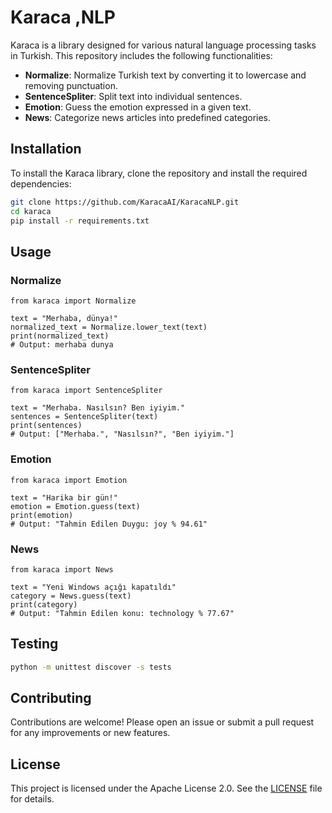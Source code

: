 # Karaca ,NLP

Karaca is a library designed for various natural language processing tasks in Turkish. This repository includes the following functionalities:

- **Normalize**: Normalize Turkish text by converting it to lowercase and removing punctuation.
- **SentenceSpliter**: Split text into individual sentences.
- **Emotion**: Guess the emotion expressed in a given text.
- **News**: Categorize news articles into predefined categories.

## Installation

To install the Karaca library, clone the repository and install the required dependencies:

```sh
git clone https://github.com/KaracaAI/KaracaNLP.git
cd karaca
pip install -r requirements.txt
```

## Usage

### Normalize

```
from karaca import Normalize

text = "Merhaba, dünya!"
normalized_text = Normalize.lower_text(text)
print(normalized_text)
# Output: merhaba dunya
```

### SentenceSpliter

```
from karaca import SentenceSpliter

text = "Merhaba. Nasılsın? Ben iyiyim."
sentences = SentenceSpliter(text)
print(sentences)
# Output: ["Merhaba.", "Nasılsın?", "Ben iyiyim."]
```

### Emotion

```
from karaca import Emotion

text = "Harika bir gün!"
emotion = Emotion.guess(text)
print(emotion)
# Output: "Tahmin Edilen Duygu: joy % 94.61"
```

### News

```
from karaca import News

text = "Yeni Windows açığı kapatıldı"
category = News.guess(text)
print(category)
# Output: "Tahmin Edilen konu: technology % 77.67"

```

## Testing

```sh
python -m unittest discover -s tests
```

## Contributing

Contributions are welcome! Please open an issue or submit a pull request for any improvements or new features.

## License
This project is licensed under the Apache License 2.0. See the [LICENSE](LICENSE) file for details.
